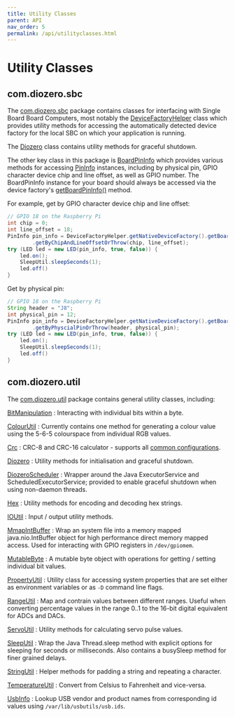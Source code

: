 ```yaml
---
title: Utility Classes
parent: API
nav_order: 5
permalink: /api/utilityclasses.html
---
```


# Utility Classes

## com.diozero.sbc

The [com.diozero.sbc](https://www.javadoc.io/doc/com.diozero/diozero-core/latest/com/diozero/sbc/package-summary.html)
package contains classes for interfacing with Single Board Board Computers, most notably the
[DeviceFactoryHelper](https://www.javadoc.io/doc/com.diozero/diozero-core/latest/com/diozero/sbc/DeviceFactoryHelper.html)
class which provides utility methods for accessing the automatically detected device factory for the
local SBC on which your application is running.

The [Diozero](https://www.javadoc.io/doc/com.diozero/diozero-core/latest/com/diozero/util/Diozero.html) class contains utility methods for graceful shutdown.

The other key class in this package is
[BoardPinInfo](https://www.javadoc.io/doc/com.diozero/diozero-core/latest/com/diozero/sbc/BoardPinInfo.html)
which provides various methods for accessing
[PinInfo](https://www.javadoc.io/doc/com.diozero/diozero-core/latest/com/diozero/api/PinInfo.html)
instances, including by physical pin, GPIO character device chip and line offset, as well as GPIO
number. The BoardPinInfo instance for your board should always be accessed via the device factory's
[getBoardPinInfo()](https://www.javadoc.io/doc/com.diozero/diozero-core/latest/com/diozero/internal/spi/DeviceFactoryInterface.html#getBoardPinInfo())
method.

For example, get by GPIO character device chip and line offset:

```java
// GPIO 18 on the Raspberry Pi
int chip = 0;
int line_offset = 18;
PinInfo pin_info = DeviceFactoryHelper.getNativeDeviceFactory().getBoardPinInfo()
		.getByChipAndLineOffsetOrThrow(chip, line_offset);
try (LED led = new LED(pin_info, true, false)) {
	led.on();
	SleepUtil.sleepSeconds(1);
	led.off()
}
```

Get by physical pin:
```java
// GPIO 18 on the Raspberry Pi
String header = "J8";
int physical_pin = 12;
PinInfo pin_info = DeviceFactoryHelper.getNativeDeviceFactory().getBoardPinInfo()
		.getByPhyscialPinOrThrow(header, physical_pin);
try (LED led = new LED(pin_info, true, false)) {
	led.on();
	SleepUtil.sleepSeconds(1);
	led.off()
}
```

## com.diozero.util

The [com.diozero.util](https://www.javadoc.io/doc/com.diozero/diozero-core/latest/com/diozero/util/package-summary.html)
package contains general utility classes, including:

[BitManipulation](https://www.javadoc.io/doc/com.diozero/diozero-core/latest/com/diozero/util/BitManipulation.html)
: Interacting with individual bits within a byte.

[ColourUtil](https://www.javadoc.io/doc/com.diozero/diozero-core/latest/com/diozero/util/ColoutUtil.html)
: Currently contains one method for generating a colour value using the 5-6-5 colourspace from individual RGB values.

[Crc](https://www.javadoc.io/doc/com.diozero/diozero-core/latest/com/diozero/util/Crc.html)
: CRC-8 and CRC-16 calculator - supports all [common configurations](https://crccalc.com).

[Diozero](https://www.javadoc.io/docs/com.diozero/diozero-core/latest/com/diozero/util/Diozero.html)
: Utility methods for initialisation and graceful shutdown.

[DiozeroScheduler](https://www.javadoc.io/doc/com.diozero/diozero-core/latest/com/diozero/util/DiozeroScheduler.html)
: Wrapper around the Java ExecutorService and ScheduledExecutorService; provided to enable graceful shutdown when using non-daemon threads.

[Hex](https://www.javadoc.io/doc/com.diozero/diozero-core/latest/com/diozero/util/Hex.html)
: Utility methods for encoding and decoding hex strings.

[IOUtil](https://www.javadoc.io/doc/com.diozero/diozero-core/latest/com/diozero/util/IOUtil.html)
: Input / output utility methods.

[MmapIntBuffer](https://www.javadoc.io/doc/com.diozero/diozero-core/latest/com/diozero/util/MmapIntBuffer.html)
: Wrap an system file into a memory mapped java.nio.IntBuffer object for high performance direct
memory mapped access. Used for interacting with GPIO registers in `/dev/gpiomem`.

[MutableByte](https://www.javadoc.io/doc/com.diozero/diozero-core/latest/com/diozero/util/MutableByte.html)
: A mutable byte object with operations for getting / setting individual bit values.

[PropertyUtil](https://www.javadoc.io/doc/com.diozero/diozero-core/latest/com/diozero/util/PropertyUtil.html)
: Utility class for accessing system properties that are set either as environment variables or as `-D` command line flags.

[RangeUtil](https://www.javadoc.io/doc/com.diozero/diozero-core/latest/com/diozero/util/RangeUtil.html)
: Map and contrain values between different ranges. Useful when converting percentage values in the
range 0..1 to the 16-bit digital equivalent for ADCs and DACs.

[ServoUtil](https://www.javadoc.io/doc/com.diozero/diozero-core/latest/com/diozero/util/ServoUtil.html)
: Utility methods for calculating servo pulse values.

[SleepUtil](https://www.javadoc.io/doc/com.diozero/diozero-core/latest/com/diozero/util/SleepUtil.html)
: Wrap the Java Thread.sleep method with explicit options for sleeping for seconds or milliseconds.
Also contains a busySleep method for finer grained delays.

[StringUtil](https://www.javadoc.io/doc/com.diozero/diozero-core/latest/com/diozero/util/StringUtil.html)
: Helper methods for padding a string and repeating a character.

[TemperatureUtil](https://www.javadoc.io/docs/com.diozero/diozero-core/latest/com/diozero/util/TemperatureUtil.html)
: Convert from Celsius to Fahrenheit and vice-versa.

[UsbInfo](https://www.javadoc.io/doc/com.diozero/diozero-core/latest/com/diozero/util/UsbInfo.html)
: Lookup USB vendor and product names from corresponding id values using `/var/lib/usbutils/usb.ids`.
